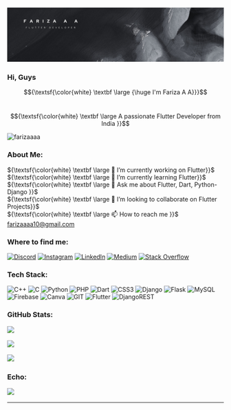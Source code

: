 [![MasterHead](images/Fari.png)](https://rishavchanda.io)

### Hi, Guys
$${\textsf{\color{white} \textbf \large {\huge I'm Fariza A A}}}$$

<h1 align="center" color="white"></h1>

$${\textsf{\color{white} \textbf \large A passionate Flutter Developer from India }}$$

<p align="left"> <img src="https://komarev.com/ghpvc/?username=farizaaaa&label=Profile%20views&color=0e75b6&style=flat" alt="farizaaaa" /> </p>

### About Me:


 
${\textsf{\color{white} \textbf \large 🔭 I’m currently working on Flutter}}$<br>
${\textsf{\color{white} \textbf \large 🌱 I’m currently learning Flutter}}$<br>
${\textsf{\color{white} \textbf \large 💬 Ask me about Flutter, Dart, Python-Django }}$<br>
${\textsf{\color{white} \textbf \large 👯 I’m looking to collaborate on Flutter Projects}}$<br>
${\textsf{\color{white} \textbf \large 📫 How to reach me }}$ farizaaaa10@gmail.com

### Where to find me:



[![Discord](https://img.shields.io/badge/Discord-%237289DA.svg?logo=discord&logoColor=white)](https://discord.gg/https://discord.gg/E6TNbXwa) [![Instagram](https://img.shields.io/badge/Instagram-%23E4405F.svg?logo=Instagram&logoColor=white)](https://instagram.com/https://instagram.com/__fari___za____) [![LinkedIn](https://img.shields.io/badge/LinkedIn-%230077B5.svg?logo=linkedin&logoColor=white)](https://linkedin.com/in/linkedin.com/in/fariza-a-a-661820253) [![Medium](https://img.shields.io/badge/Medium-12100E?logo=medium&logoColor=white)](https://medium.com/@https://github.com/Farizaaaa/) [![Stack Overflow](https://img.shields.io/badge/-Stackoverflow-FE7A16?logo=stack-overflow&logoColor=white)](https://stackoverflow.com/users/19923552)

### Tech Stack:



![C++](https://img.shields.io/badge/c++-%2300599C.svg?style=for-the-badge&logo=c%2B%2B&logoColor=white) ![C](https://img.shields.io/badge/c-%2300599C.svg?style=for-the-badge&logo=c&logoColor=white) ![Python](https://img.shields.io/badge/python-3670A0?style=for-the-badge&logo=python&logoColor=ffdd54) ![PHP](https://img.shields.io/badge/php-%23777BB4.svg?style=for-the-badge&logo=php&logoColor=white) ![Dart](https://img.shields.io/badge/dart-%230175C2.svg?style=for-the-badge&logo=dart&logoColor=white) ![CSS3](https://img.shields.io/badge/css3-%231572B6.svg?style=for-the-badge&logo=css3&logoColor=white) ![Django](https://img.shields.io/badge/django-%23092E20.svg?style=for-the-badge&logo=django&logoColor=white) ![Flask](https://img.shields.io/badge/flask-%23000.svg?style=for-the-badge&logo=flask&logoColor=white) ![MySQL](https://img.shields.io/badge/mysql-%2300000f.svg?style=for-the-badge&logo=mysql&logoColor=white) ![Firebase](https://img.shields.io/badge/Firebase-039BE5?style=for-the-badge&logo=Firebase&logoColor=white) ![Canva](https://img.shields.io/badge/Canva-%2300C4CC.svg?style=for-the-badge&logo=Canva&logoColor=white) ![GIT](https://img.shields.io/badge/Git-fc6d26?style=for-the-badge&logo=git&logoColor=white) ![Flutter](https://img.shields.io/badge/Flutter-%2302569B.svg?style=for-the-badge&logo=Flutter&logoColor=white) ![DjangoREST](https://img.shields.io/badge/DJANGO-REST-ff1709?style=for-the-badge&logo=django&logoColor=white&color=ff1709&labelColor=gray)

### GitHub Stats:



![](https://github-readme-stats.vercel.app/api/top-langs/?username=Farizaaaa&theme=dark&hide_border=false&include_all_commits=true&count_private=true&layout=compact)

![](https://github-readme-stats.vercel.app/api?username=Farizaaaa&theme=dark&hide_border=false&include_all_commits=true&count_private=true)

![](https://github-readme-streak-stats.herokuapp.com/?user=Farizaaaa&theme=dark&hide_border=false)<br/>

### Echo:



![](https://quotes-github-readme.vercel.app/api?type=horizontal&theme=dark)

---

<!-- Proudly created with GPRM ( https://gprm.itsvg.in ) -->
